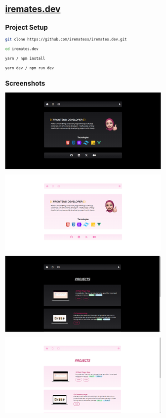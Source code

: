 # [iremates.dev](https://iremates-dev.vercel.app/)

## Project Setup

```sh
git clone https://github.com/irematess/iremates.dev.git
```

```sh
cd iremates.dev
```

```sh
yarn / npm install 
```

```sh
yarn dev / npm run dev
```

## Screenshots
![](screenshots/1.png)

![](screenshots/2.png)

![](screenshots/3.png)

![](screenshots/4.png)
